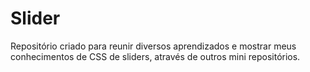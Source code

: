 # Slider

Repositório criado para reunir diversos aprendizados e mostrar meus conhecimentos de CSS de sliders, através de outros mini repositórios.
